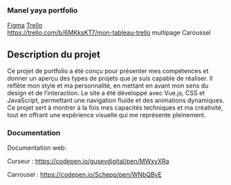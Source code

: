 ### Manel yaya portfolio
[Figma]([https://polesynthese.com/repertoire/studio-creatif](https://www.figma.com/design/bqDXBFwHghJ7ciY7HiecKI/manel-yaya-portfolio?node-id=0-1&p=f&t=OtIRnAjMfGHWjead-0))   
[Trello](https://trello.com/b/6MKksKT7/mon-tableau-trello)   
https://trello.com/b/6MKksKT7/mon-tableau-trello
multipage
Caroussel

## Description du projet

Ce projet de portfolio a été conçu pour présenter mes compétences et donner un aperçu des types de projets que je suis capable de réaliser. Il reflète mon style et ma personnalité, en mettant en avant mon sens du design et de l’interaction. Le site a été développé avec Vue.js, CSS et JavaScript, permettant une navigation fluide et des animations dynamiques. Ce projet sert à montrer à la fois mes capacités techniques et ma créativité, tout en offrant une expérience visuelle qui me représente pleinement.

### Documentation
Documentation web:

Curseur : https://codepen.io/gusevdigital/pen/MWxyXRa

Carrousel : https://codepen.io/Schepp/pen/WNbQByE
